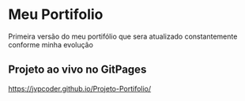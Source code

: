 # Meu Portifolio
 Primeira versão do meu portifólio que sera atualizado constantemente conforme minha evolução

## Projeto ao vivo no GitPages
 https://jvpcoder.github.io/Projeto-Portifolio/
